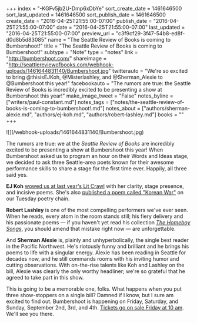 +++
index = "-KGFv5jb2U-Dmp6xDbYe"
sort_create_date = 1461646500
sort_last_updated = 1461646500
sort_publish_date = 1461646500
create_date = "2016-04-25T21:55:00-07:00"
publish_date = "2016-04-25T21:55:00-07:00"
date = "2016-04-25T21:55:00-07:00"
last_updated = "2016-04-25T21:55:00-07:00"
preview_url = "c3f9cf29-3f47-54b8-ed8f-d0d8b5d83085"
name = "The Seattle Review of Books is coming to Bumbershoot!"
title = "The Seattle Review of Books is coming to Bumbershoot!"
subtype = "Note"
type = "notes"
link = "http://bumbershoot.com/"
shareimage = "http://seattlereviewofbooks.com/webhook-uploads/1461644831140/Bumbershoot.jpg"
twitterauto = "We're so excited to bring @thisisEJKoh, @Misterlashley, and @Sherman_Alexie  to @Bumbershoot this year!"
facebookauto = "The rumors are true:  the Seattle Review of Books is incredibly excited to be presenting a show at Bumbershoot this year!"
make_image_tweet = "False"
notes_byline = ["writers/paul-constant.md"]
notes_tags = ["notes/the-seattle-review-of-books-is-coming-to-bumbershoot!.md"]
notes_about = ["authors/sherman-alexie.md", "authors/ej-koh.md", "authors/robert-lashley.md"]
books = ""
+++
<p class="image">![](/webhook-uploads/1461644831140/Bumbershoot.jpg)</p>

The rumors are true: we at the *Seattle Review of Books* are incredibly excited to be presenting a show at Bumbershoot this year! When Bumbershoot asked us to program an hour on their Words and Ideas stage, we decided to ask three Seattle-area poets known for their awesome performance skills to share a stage for the first time ever. Happily, all three said yes.

**EJ Koh** [wowed us at last year's Lit Crawl](http://seattlereviewofbooks.com/notes/2015/10/23/started-from-the-bottom-now-were-here/) with her clarity, stage presence, and incisive poems. She's also [published a poem called "Korean War"](http://seattlereviewofbooks.com/notes/2015/10/06/korean-war/) on our Tuesday poetry chain.

**Robert Lashley** is one of the most compelling performers we've ever seen. When he reads, every atom in the room stands still; his fiery delivery and his passionate poems — if you haven't yet read his collection [*The Homeboy Songs*](http://hillarysusz.com/2014/08/10/bellingham-poet-robert-lashley-becomes-a-national-best-seller-with-his-debute-collection-of-poems-the-homeboy-songs/), you should amend that mistake right now — are unforgettable.

And **Sherman Alexie** is, plainly and unhyperbolically, the single best reader in the Pacific Northwest. He's riotously funny and brilliant and he brings his poems to life with a singular energy. Alexie has been reading in Seattle for decades now, and he still commands rooms with his inviting humor and cutting observations. With on-the-rise talents like Koh and Lashley on the bill, Alexie was clearly the only worthy headliner; we're so grateful that he agreed to take part in this show. 

This is going to be a memorable one, folks. What happens when you put three show-stoppers on a single bill? Damned if I know, but I sure am excited to find out. Bumbershoot is happening on Friday, Saturday, and Sunday, September 2nd, 3rd, and 4th. [Tickets go on sale Friday at 10 am](http://bumbershoot.com/). We'll see you there.